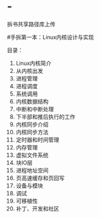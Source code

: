 # -
拆书共享路径库上传

#手拆第一本：Linux内核设计与实现

目录：

1. Linux内核简介
2. 从内核出发
3. 进程管理
4. 进程调度
5. 系统调用
6. 内核数据结构
7. 中断和中断处理
8. 下半部和推后执行的工作
9. 内核同步介绍
10. 内核同步方法
11. 定时器和时间管理
12. 内存管理
13. 虚拟文件系统
14. 块IO层
15. 进程地址空间
16. 页高速缓存和页回写
17. 设备与模块
18. 调试
19. 可移植性
20. 补丁、开发和社区


